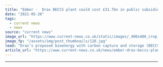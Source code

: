 ```yaml
---
title: "Ember -  Drax BECCS plant could cost £31.7bn in public subsidies"
date: "2021-05-26"
tags: 
  - current news
  - news
source: "current news"
image_url: "https://www.current-news.co.uk/static/images/_400x400_crop_center-center/Drax-Biomass-Train.jpg"
image_fp: "/assets/img/post_thumbnails/128.jpg"
lead: "​Drax’s proposed bioenergy with carbon capture and storage (BECCS) plant could cost £31.7 billion in public subsidies according to a new report from Ember."
article_url: "https://www.current-news.co.uk/news/ember-drax-beccs-plant-could-cost-31-7bn-in-public-subsidies?utm_source=rss-feeds&utm_medium=rss&utm_campaign=rss"
---
```


---
